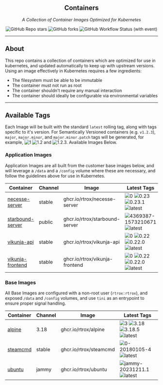 <!---
NOTE: AUTO-GENERATED FILE
to edit this file, instead edit its template at: ./github/scripts/templates/README.md.j2
-->
<div align="center">


## Containers

_A Collection of Container Images Optimized for Kubernetes_

</div>

<div align="center">

![GitHub Repo stars](https://img.shields.io/github/stars/rtrox/containers?style=for-the-badge)
![GitHub forks](https://img.shields.io/github/forks/rtrox/containers?style=for-the-badge)
![GitHub Workflow Status (with event)](https://img.shields.io/github/actions/workflow/status/rtrox/containers/release-scheduled.yaml?style=for-the-badge&label=Scheduled%20Release)

</div>

---

## About

This repo contains a collection of containers which are optimized for use in kubernetes, and updated automatically to keep up with upstream versions. Using an image effectively in Kubernetes requires a few ingredients:

- The filesystem must be able to be immutable
- The container must not run as root
- The container shouldn't require any manual interaction
- The container should ideally be configurable via environmental variables

---

## Available Tags

Each Image will be built with the standard `latest` rolling tag, along with tags specific to it's version. For Semantically Versioned containers (e.g. `v1.2.3`), `major`, `major.minor`, and `major.minor.patch` tags will be generated, for example, ![1](https://img.shields.io/badge/1-blue?style=flat-square) ![1.2](https://img.shields.io/badge/1.2-blue?style=flat-square) and ![1.2.3](https://img.shields.io/badge/1.2.3-blue?style=flat-square). Available Images Below.

### Application Images
Application Images are all built from the customer base images below, and will leverage a `/data` and a `/config` volume where these are necessary, and follow the guidelines above for use in Kubernetes.

Container | Channel | Image | Latest Tags
--- | --- | --- | ---
[necesse-server](https://github.com/rtrox/containers/pkgs/container/necesse-server) | stable | ghcr.io/rtrox/necesse-server |![0](https://img.shields.io/badge/0-blue?style=flat-square) ![0.23](https://img.shields.io/badge/0.23-blue?style=flat-square) ![0.23.1](https://img.shields.io/badge/0.23.1-blue?style=flat-square) ![latest](https://img.shields.io/badge/latest-green?style=flat-square)
[starbound-server](https://github.com/rtrox/containers/pkgs/container/starbound-server) | public | ghcr.io/rtrox/starbound-server |![4369387-1573210671](https://img.shields.io/badge/4369387--1573210671-blue?style=flat-square) ![latest](https://img.shields.io/badge/latest-green?style=flat-square)
[vikunja-api](https://github.com/rtrox/containers/pkgs/container/vikunja-api) | stable | ghcr.io/rtrox/vikunja-api |![0](https://img.shields.io/badge/0-blue?style=flat-square) ![0.22](https://img.shields.io/badge/0.22-blue?style=flat-square) ![0.22.0](https://img.shields.io/badge/0.22.0-blue?style=flat-square) ![latest](https://img.shields.io/badge/latest-green?style=flat-square)
[vikunja-frontend](https://github.com/rtrox/containers/pkgs/container/vikunja-frontend) | stable | ghcr.io/rtrox/vikunja-frontend |![0](https://img.shields.io/badge/0-blue?style=flat-square) ![0.22](https://img.shields.io/badge/0.22-blue?style=flat-square) ![0.22.0](https://img.shields.io/badge/0.22.0-blue?style=flat-square) ![latest](https://img.shields.io/badge/latest-green?style=flat-square)


### Base Images
All Base Images are configured with a non-root user (`rtrox:rtrox`), and exposed `/data` and `/config` volumes, and use `tini` as an entrypoint to ensure proper signal handling.

Container | Channel | Image | Latest Tags
--- | --- | --- | ---
[alpine](https://github.com/rtrox/containers/pkgs/container/alpine) | 3.18 | ghcr.io/rtrox/alpine |![3](https://img.shields.io/badge/3-blue?style=flat-square) ![3.18](https://img.shields.io/badge/3.18-blue?style=flat-square) ![3.18.5](https://img.shields.io/badge/3.18.5-blue?style=flat-square) ![latest](https://img.shields.io/badge/latest-green?style=flat-square)
[steamcmd](https://github.com/rtrox/containers/pkgs/container/steamcmd) | stable | ghcr.io/rtrox/steamcmd |![0-20180105-4](https://img.shields.io/badge/0--20180105--4-blue?style=flat-square) ![latest](https://img.shields.io/badge/latest-green?style=flat-square)
[ubuntu](https://github.com/rtrox/containers/pkgs/container/ubuntu) | jammy | ghcr.io/rtrox/ubuntu |![jammy-20231211.1](https://img.shields.io/badge/jammy--20231211.1-blue?style=flat-square) ![latest](https://img.shields.io/badge/latest-green?style=flat-square)
